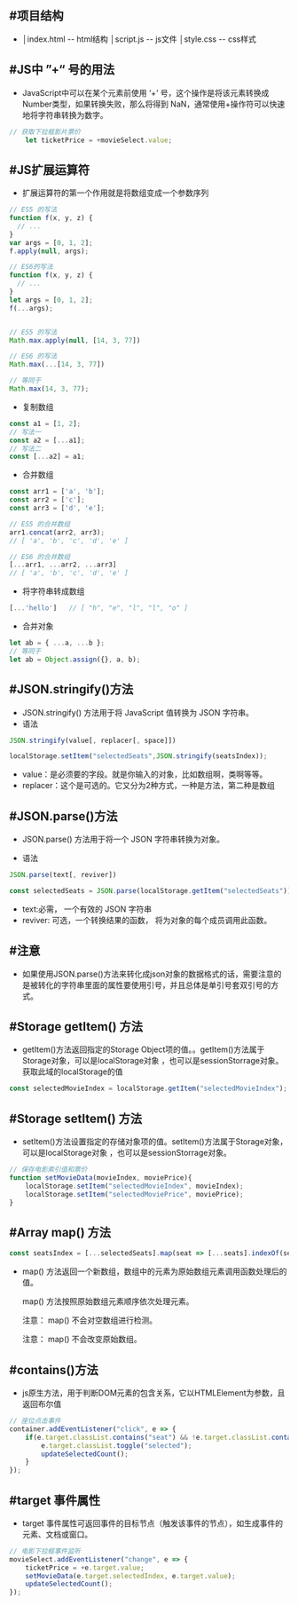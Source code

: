 ## #项目结构

- │index.html -- html结构
  │script.js -- js文件
  │style.css -- css样式

## #JS中  ”+“ 号的用法

- JavaScript中可以在某个元素前使用 ‘+’ 号，这个操作是将该元素转换成Number类型，如果转换失败，那么将得到 NaN，通常使用+操作符可以快速地将字符串转换为数字。

```javascript
// 获取下拉框影片票价
    let ticketPrice = +movieSelect.value;
```

## #JS扩展运算符

- 扩展运算符的第一个作用就是将数组变成一个参数序列

```javascript
// ES5 的写法
function f(x, y, z) {
  // ...
}
var args = [0, 1, 2];
f.apply(null, args);

// ES6的写法
function f(x, y, z) {
  // ...
}
let args = [0, 1, 2];
f(...args);


// ES5 的写法
Math.max.apply(null, [14, 3, 77])

// ES6 的写法
Math.max(...[14, 3, 77])

// 等同于
Math.max(14, 3, 77);
```

- 复制数组

```javascript
const a1 = [1, 2];
// 写法一
const a2 = [...a1];
// 写法二
const [...a2] = a1;
```

- 合并数组

```javascript
const arr1 = ['a', 'b'];
const arr2 = ['c'];
const arr3 = ['d', 'e'];

// ES5 的合并数组
arr1.concat(arr2, arr3);
// [ 'a', 'b', 'c', 'd', 'e' ]

// ES6 的合并数组
[...arr1, ...arr2, ...arr3]
// [ 'a', 'b', 'c', 'd', 'e' ]
```

- 将字符串转成数组

```javascript
[...'hello']   // [ "h", "e", "l", "l", "o" ]
```

- 合并对象

```javascript
let ab = { ...a, ...b };
// 等同于
let ab = Object.assign({}, a, b);
```

## #JSON.stringify()方法

- JSON.stringify() 方法用于将 JavaScript 值转换为 JSON 字符串。
- 语法

```javascript
JSON.stringify(value[, replacer[, space]])
```

```javascript
localStorage.setItem("selectedSeats",JSON.stringify(seatsIndex));
```

- value：是必须要的字段。就是你输入的对象，比如数组啊，类啊等等。
- replacer：这个是可选的。它又分为2种方式，一种是方法，第二种是数组

## #JSON.parse()方法

- JSON.parse() 方法用于将一个 JSON 字符串转换为对象。

- 语法

```javascript
JSON.parse(text[, reviver])
```

```javascript
const selectedSeats = JSON.parse(localStorage.getItem("selectedSeats"));
```

- text:必需， 一个有效的 JSON 字符串
- reviver: 可选，一个转换结果的函数， 将为对象的每个成员调用此函数。

## #注意

- 如果使用JSON.parse()方法来转化成json对象的数据格式的话，需要注意的是被转化的字符串里面的属性要使用引号，并且总体是单引号套双引号的方式。

## #Storage getItem() 方法

- getItem()方法返回指定的Storage Object项的值。。getItem()方法属于Storage对象，可以是localStorage对象 ，也可以是sessionStorrage对象。
  获取此域的localStorage的值

```javascript
const selectedMovieIndex = localStorage.getItem("selectedMovieIndex");
```

## #Storage setItem() 方法

- setItem()方法设置指定的存储对象项的值。setItem()方法属于Storage对象，可以是localStorage对象 ，也可以是sessionStorrage对象。

```javascript
// 保存电影索引值和票价
function setMovieData(movieIndex, moviePrice){
    localStorage.setItem("selectedMovieIndex", movieIndex);
    localStorage.setItem("selectedMoviePrice", moviePrice);
}
```

## #Array map() 方法

```javascript
const seatsIndex = [...selectedSeats].map(seat => [...seats].indexOf(seat));
```

- map() 方法返回一个新数组，数组中的元素为原始数组元素调用函数处理后的值。

  map() 方法按照原始数组元素顺序依次处理元素。

  注意： map() 不会对空数组进行检测。

  注意： map() 不会改变原始数组。

## #contains()方法

- js原生方法，用于判断DOM元素的包含关系，它以HTMLElement为参数，且返回布尔值

```javascript
// 座位点击事件
container.addEventListener("click", e => {
    if(e.target.classList.contains("seat") && !e.target.classList.contains("occupied")){
        e.target.classList.toggle("selected");
        updateSelectedCount();
    }
});
```

## #target 事件属性

- target 事件属性可返回事件的目标节点（触发该事件的节点），如生成事件的元素、文档或窗口。

```javascript
// 电影下拉框事件监听
movieSelect.addEventListener("change", e => {
    ticketPrice = +e.target.value;
    setMovieData(e.target.selectedIndex, e.target.value);
    updateSelectedCount();
});
```

